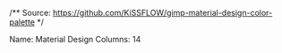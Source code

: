 /** Source: https://github.com/KiSSFLOW/gimp-material-design-color-palette */

Name: Material Design
Columns: 14
#
